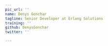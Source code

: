 ```yaml
---
pic_url: ''
name: Denys Gonchar
tagline: Senior Developer at Erlang Solutions
training: ''
github: DenysGonchar
twitter: ''

---
```

